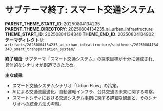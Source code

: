 # サブテーマ終了: スマート交通システム

**PARENT_THEME_START_ID**: 20250804134235
**PARENT_THEME_DIRECTORY**: 20250804134235_ai_urban_infrastructure
**THEME_START_ID**: 20250804134340
**THEME_END_ID**: 20250804134902
**テーマディレクトリ**: `artifacts/20250804134235_ai_urban_infrastructure/subthemes/20250804134340_smart_transportation_system/`

**終了理由**:
サブテーマ「スマート交通システム」の探求目標が十分に達成され、具体的なシナリオが創造できたため。

**主な成果**:
- スマート交通システムシナリオ「Urban Flow」の策定。
- AIによる交通流最適化、自動運転インフラ、公共交通の未来に関する考察。
- スマートシティにおける交通システム事例に関する詳細な観測と、そのシナリオへの統合方法の考察。
